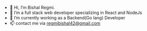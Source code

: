 - 👋 Hi, I’m Bishal Regmi.
- 👀 I’m  a full stack web developer specializing in React and NodeJs
- 🌱 I’m currently working as a Backend(Go lang) Developer 
- 📫 contact me via regmibishal42@gmail.com


